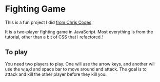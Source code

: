 # Fighting Game

This is a fun project I did [from Chris Codes](https://www.youtube.com/watch?v=vyqbNFMDRGQ). 

It is a two-player fighting game in JavaScript. Most everything is from the tutorial, other than a bit of CSS that I refactored.!

[](https://github.com/cwray-tech/fighting-game/assets/53663762/f61c5730-f403-4d58-8eaa-43751392228a)

## To play
You need two players to play. One will use the arrow keys, and another will use the w,a,d and space bar to move around and attack. The goal is to attack and kill the other player before they kill you.
